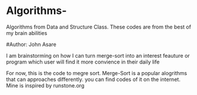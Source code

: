 # Algorithms-
Algorithms from Data and Structure Class. These codes are from the best of my brain abilities

#Author: John Asare

I am brainstorming on how I can turn merge-sort into an interest feauture or program which user will find it more convience
in their daily life

For now, this is the code to megre sort. Merge-Sort is a popular alogrithms that can approaches differently. 
you can find codes of it on the internet. Mine is inspired by runstone.org
